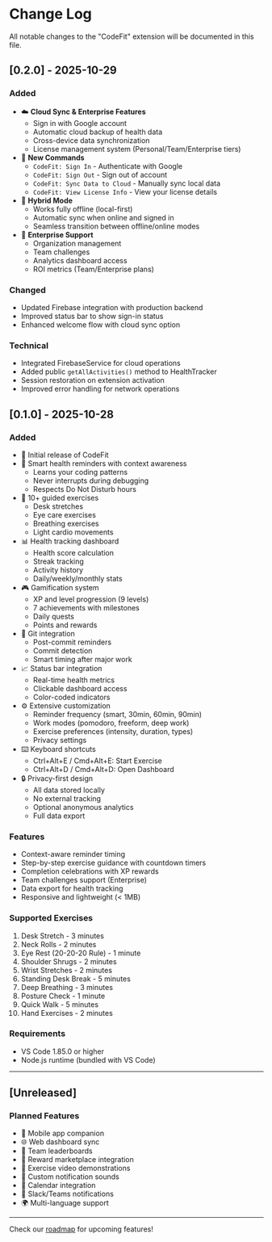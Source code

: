 # Change Log

All notable changes to the "CodeFit" extension will be documented in this file.

## [0.2.0] - 2025-10-29

### Added
- ☁️ **Cloud Sync & Enterprise Features**
  - Sign in with Google account
  - Automatic cloud backup of health data
  - Cross-device data synchronization
  - License management system (Personal/Team/Enterprise tiers)
- 🔐 **New Commands**
  - `CodeFit: Sign In` - Authenticate with Google
  - `CodeFit: Sign Out` - Sign out of account
  - `CodeFit: Sync Data to Cloud` - Manually sync local data
  - `CodeFit: View License Info` - View your license details
- 🔄 **Hybrid Mode**
  - Works fully offline (local-first)
  - Automatic sync when online and signed in
  - Seamless transition between offline/online modes
- 🏢 **Enterprise Support**
  - Organization management
  - Team challenges
  - Analytics dashboard access
  - ROI metrics (Team/Enterprise plans)

### Changed
- Updated Firebase integration with production backend
- Improved status bar to show sign-in status
- Enhanced welcome flow with cloud sync option

### Technical
- Integrated FirebaseService for cloud operations
- Added public `getAllActivities()` method to HealthTracker
- Session restoration on extension activation
- Improved error handling for network operations

## [0.1.0] - 2025-10-28

### Added
- 🎉 Initial release of CodeFit
- 🧠 Smart health reminders with context awareness
  - Learns your coding patterns
  - Never interrupts during debugging
  - Respects Do Not Disturb hours
- 💪 10+ guided exercises
  - Desk stretches
  - Eye care exercises
  - Breathing exercises
  - Light cardio movements
- 📊 Health tracking dashboard
  - Health score calculation
  - Streak tracking
  - Activity history
  - Daily/weekly/monthly stats
- 🎮 Gamification system
  - XP and level progression (9 levels)
  - 7 achievements with milestones
  - Daily quests
  - Points and rewards
- 🔧 Git integration
  - Post-commit reminders
  - Commit detection
  - Smart timing after major work
- 📈 Status bar integration
  - Real-time health metrics
  - Clickable dashboard access
  - Color-coded indicators
- ⚙️ Extensive customization
  - Reminder frequency (smart, 30min, 60min, 90min)
  - Work modes (pomodoro, freeform, deep work)
  - Exercise preferences (intensity, duration, types)
  - Privacy settings
- ⌨️ Keyboard shortcuts
  - Ctrl+Alt+E / Cmd+Alt+E: Start Exercise
  - Ctrl+Alt+D / Cmd+Alt+D: Open Dashboard
- 🔒 Privacy-first design
  - All data stored locally
  - No external tracking
  - Optional anonymous analytics
  - Full data export

### Features
- Context-aware reminder timing
- Step-by-step exercise guidance with countdown timers
- Completion celebrations with XP rewards
- Team challenges support (Enterprise)
- Data export for health tracking
- Responsive and lightweight (< 1MB)

### Supported Exercises
1. Desk Stretch - 3 minutes
2. Neck Rolls - 2 minutes
3. Eye Rest (20-20-20 Rule) - 1 minute
4. Shoulder Shrugs - 2 minutes
5. Wrist Stretches - 2 minutes
6. Standing Desk Break - 5 minutes
7. Deep Breathing - 3 minutes
8. Posture Check - 1 minute
9. Quick Walk - 5 minutes
10. Hand Exercises - 2 minutes

### Requirements
- VS Code 1.85.0 or higher
- Node.js runtime (bundled with VS Code)

---

## [Unreleased]

### Planned Features
- 📱 Mobile app companion
- 🌐 Web dashboard sync
- 👥 Team leaderboards
- 🎁 Reward marketplace integration
- 📸 Exercise video demonstrations
- 🔔 Custom notification sounds
- 📅 Calendar integration
- 💬 Slack/Teams notifications
- 🌍 Multi-language support

---

Check our [roadmap](https://github.com/aplomb2/CodeFit/projects) for upcoming features!
